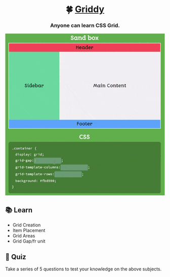 <h1 align="center">🍀 <a href="https://github.com/Halmesn/Griddy">Griddy</a></h1>
<h3 align="center">Anyone can learn CSS Grid.</h3>

<div align="center">
    <img alt="Sandbox Example" src="https://github.com/Halmesn/Griddy/blob/main/public/images/grid-gif.gif" />
</div>

<h2>📚 Learn </h2>
<ul>
    <li>Grid Creation</li>
    <li>Item Placement</li>
    <li>Grid Areas</li>
    <li>Grid Gap/fr unit</li>
</ul>

<h2>🤔 Quiz </h2>
<p>Take a series of 5 questions to test your knowledge on the above subjects.</p>

